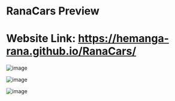 # RanaCars Preview

# Website Link: https://hemanga-rana.github.io/RanaCars/

![image](https://github.com/Hemanga-Rana/RanaCars/assets/95037269/27046fab-8d1d-4871-99bb-e01e02fd54fe)

![image](https://github.com/Hemanga-Rana/RanaCars/assets/95037269/e537c405-0a85-41d9-9703-dde0282236c2)

![image](https://github.com/Hemanga-Rana/RanaCars/assets/95037269/ddab96b9-e6c7-40fc-a30c-5ad1f12e9120)
